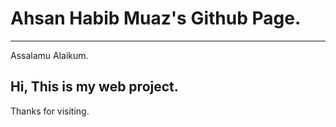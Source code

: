 # Ahsan Habib Muaz's Github Page.
<hr>

Assalamu Alaikum.
## Hi, This is my web project.

Thanks for visiting.
